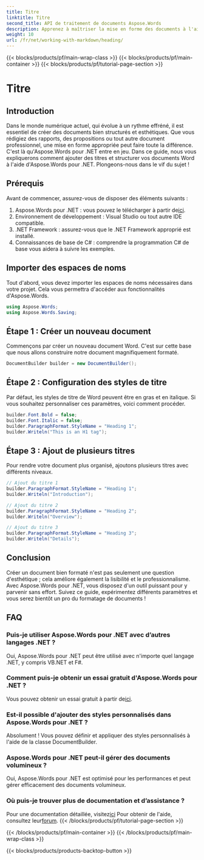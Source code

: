 ```yaml
---
title: Titre
linktitle: Titre
second_title: API de traitement de documents Aspose.Words
description: Apprenez à maîtriser la mise en forme des documents à l'aide d'Aspose.Words pour .NET. Ce guide propose un didacticiel sur l'ajout de titres et la personnalisation de vos documents Word.
weight: 10
url: /fr/net/working-with-markdown/heading/
---
```


{{< blocks/products/pf/main-wrap-class >}}
{{< blocks/products/pf/main-container >}}
{{< blocks/products/pf/tutorial-page-section >}}

# Titre

## Introduction

Dans le monde numérique actuel, qui évolue à un rythme effréné, il est essentiel de créer des documents bien structurés et esthétiques. Que vous rédigiez des rapports, des propositions ou tout autre document professionnel, une mise en forme appropriée peut faire toute la différence. C'est là qu'Aspose.Words pour .NET entre en jeu. Dans ce guide, nous vous expliquerons comment ajouter des titres et structurer vos documents Word à l'aide d'Aspose.Words pour .NET. Plongeons-nous dans le vif du sujet !

## Prérequis

Avant de commencer, assurez-vous de disposer des éléments suivants :

1.  Aspose.Words pour .NET : vous pouvez le télécharger à partir de[ici](https://releases.aspose.com/words/net/).
2. Environnement de développement : Visual Studio ou tout autre IDE compatible.
3. .NET Framework : assurez-vous que le .NET Framework approprié est installé.
4. Connaissances de base de C# : comprendre la programmation C# de base vous aidera à suivre les exemples.

## Importer des espaces de noms

Tout d'abord, vous devez importer les espaces de noms nécessaires dans votre projet. Cela vous permettra d'accéder aux fonctionnalités d'Aspose.Words.

```csharp
using Aspose.Words;
using Aspose.Words.Saving;
```

## Étape 1 : Créer un nouveau document

Commençons par créer un nouveau document Word. C'est sur cette base que nous allons construire notre document magnifiquement formaté.

```csharp
DocumentBuilder builder = new DocumentBuilder();
```

## Étape 2 : Configuration des styles de titre

Par défaut, les styles de titre de Word peuvent être en gras et en italique. Si vous souhaitez personnaliser ces paramètres, voici comment procéder.

```csharp
builder.Font.Bold = false;
builder.Font.Italic = false;
builder.ParagraphFormat.StyleName = "Heading 1";
builder.Writeln("This is an H1 tag");
```

## Étape 3 : Ajout de plusieurs titres

Pour rendre votre document plus organisé, ajoutons plusieurs titres avec différents niveaux.

```csharp
// Ajout du titre 1
builder.ParagraphFormat.StyleName = "Heading 1";
builder.Writeln("Introduction");

// Ajout du titre 2
builder.ParagraphFormat.StyleName = "Heading 2";
builder.Writeln("Overview");

// Ajout du titre 3
builder.ParagraphFormat.StyleName = "Heading 3";
builder.Writeln("Details");
```

## Conclusion

Créer un document bien formaté n'est pas seulement une question d'esthétique ; cela améliore également la lisibilité et le professionnalisme. Avec Aspose.Words pour .NET, vous disposez d'un outil puissant pour y parvenir sans effort. Suivez ce guide, expérimentez différents paramètres et vous serez bientôt un pro du formatage de documents !

## FAQ

### Puis-je utiliser Aspose.Words pour .NET avec d’autres langages .NET ?

Oui, Aspose.Words pour .NET peut être utilisé avec n'importe quel langage .NET, y compris VB.NET et F#.

### Comment puis-je obtenir un essai gratuit d'Aspose.Words pour .NET ?

 Vous pouvez obtenir un essai gratuit à partir de[ici](https://releases.aspose.com/).

### Est-il possible d'ajouter des styles personnalisés dans Aspose.Words pour .NET ?

Absolument ! Vous pouvez définir et appliquer des styles personnalisés à l'aide de la classe DocumentBuilder.

### Aspose.Words pour .NET peut-il gérer des documents volumineux ?

Oui, Aspose.Words pour .NET est optimisé pour les performances et peut gérer efficacement des documents volumineux.

### Où puis-je trouver plus de documentation et d’assistance ?

 Pour une documentation détaillée, visitez[ici](https://reference.aspose.com/words/net/) Pour obtenir de l'aide, consultez leur[forum](https://forum.aspose.com/c/words/8).
{{< /blocks/products/pf/tutorial-page-section >}}

{{< /blocks/products/pf/main-container >}}
{{< /blocks/products/pf/main-wrap-class >}}

{{< blocks/products/products-backtop-button >}}
